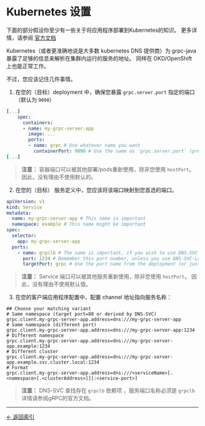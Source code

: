 # Kubernetes 设置

下面的部分假设你至少有一些关于将应用程序部署到Kubernetes的知识。 更多详情，请参阅 [官方文档](https://kubernetes.io/docs/home/)

Kubernetes（或者更准确地说是大多数 kubernetes DNS 提供商）为 grpc-java 暴露了足够的信息来解析在集群内运行的服务的地址。 同样在 OKD/OpenShift 上也能正常工作。

不过，您应该记住几件事情。

1. 在您的（目标）deployment 中，确保您暴露 `grpc.server.port` 指定的端口 （默认为 `9090`）

````yaml
[...]
    spec:
      containers:
      - name: my-grpc-server-app
        image: ...
        ports:
        - name: grpc # Use whatever name you want
          containerPort: 9090 # Use the same as `grpc.server.port` (prefer 80, 443 or 9090)
[...]
````

> **注意：** 容器端口可以被其他部署/pods重新使用，除非您使用 `hostPort`。 因此，没有理由不使用默认的。

2. 在您的（目标） 服务定义中，您应该将该端口映射到您首选的端口。

````yaml
apiVersion: v1
kind: Service
metadata:
  name: my-grpc-server-app # This name is important
  namespace: example # This name might be important
spec:
  selector:
    app: my-grpc-server-app
  ports:
    - name: grpclb # The name is important, if you wish to use DNS-SVC-Lookups (must be grpclb)
      port: 1234 # Remember this port number, unless you use DNS-SVC-Lookups (prefer 80, 443 or 9090)
      targetPort: grpc # Use the port name from the deployment (or just the port number)
````

> **注意：** Service 端口可以被其他服务重新使用，除非您使用 `hostPort`。 因此，没有理由不使用默认值。

3. 在您的客户端应用程序配置中，配置 channel 地址指向服务名称：

````properties
## Choose your matching variant
# Same namespace (target port=80 or derived by DNS-SVC)
grpc.client.my-grpc-server-app.address=dns:///my-grpc-server-app
# Same namespace (different port)
grpc.client.my-grpc-server-app.address=dns:///my-grpc-server-app:1234
# Different namespace
grpc.client.my-grpc-server-app.address=dns:///my-grpc-server-app.example:1234
# Different cluster
grpc.client.my-grpc-server-app.address=dns:///my-grpc-server-app.example.svc.cluster.local:1234
# Format
grpc.client.my-grpc-server-app.address=dns:///<serviceName>[.<namespace>[.<clusterAddress>]][:<service-port>]
````

> **注意：** DNS-SVC 查找存在 `grpclb` 依赖项 ，服务端口名称必须是 `grpclb` 详情请参阅gRPC的官方文档。

----------

[<- 返回索引](index.md)
